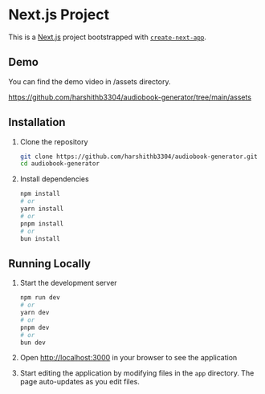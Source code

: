 # Next.js Project

This is a [Next.js](https://nextjs.org) project bootstrapped with [`create-next-app`](https://nextjs.org/docs/app/api-reference/cli/create-next-app).

## Demo

You can find the demo video in /assets directory.

https://github.com/harshithb3304/audiobook-generator/tree/main/assets

## Installation

1. Clone the repository

   ```bash
   git clone https://github.com/harshithb3304/audiobook-generator.git
   cd audiobook-generator
   ```

2. Install dependencies
   ```bash
   npm install
   # or
   yarn install
   # or
   pnpm install
   # or
   bun install
   ```

## Running Locally

1. Start the development server

   ```bash
   npm run dev
   # or
   yarn dev
   # or
   pnpm dev
   # or
   bun dev
   ```

2. Open [http://localhost:3000](http://localhost:3000) in your browser to see the application

3. Start editing the application by modifying files in the `app` directory. The page auto-updates as you edit files.
